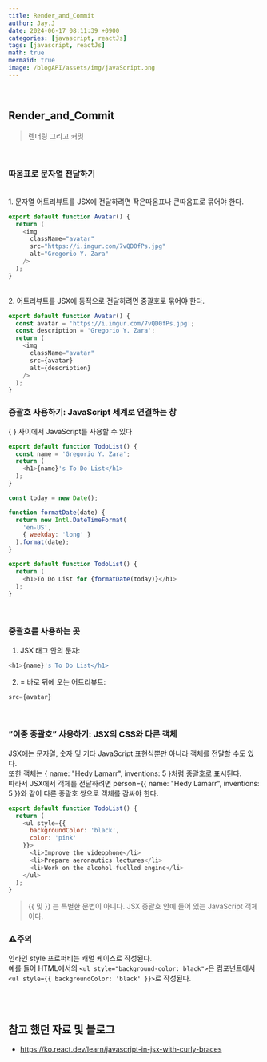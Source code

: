 ```yaml
---
title: Render_and_Commit
author: Jay.J
date: 2024-06-17 08:11:39 +0900
categories: [javascript, reactJs]
tags: [javascript, reactJs]
math: true
mermaid: true
image: /blogAPI/assets/img/javaScript.png
---
```


<br>

## Render_and_Commit
> 렌더링 그리고 커밋
<br>

### 따옴표로 문자열 전달하기
<br>
1. 문자열 어트리뷰트를 JSX에 전달하려면 작은따옴표나 큰따옴표로 묶어야 한다.<br>

```js
export default function Avatar() {
  return (
    <img
      className="avatar"
      src="https://i.imgur.com/7vQD0fPs.jpg"
      alt="Gregorio Y. Zara"
    />
  );
}
```

<br>
2. 어트리뷰트를 JSX에 동적으로 전달하려면 중괄호로 묶어야 한다.<br>

```js
export default function Avatar() {
  const avatar = 'https://i.imgur.com/7vQD0fPs.jpg';
  const description = 'Gregorio Y. Zara';
  return (
    <img
      className="avatar"
      src={avatar}
      alt={description}
    />
  );
}
```

### 중괄호 사용하기: JavaScript 세계로 연결하는 창
{ } 사이에서 JavaScript를 사용할 수 있다

```js
export default function TodoList() {
  const name = 'Gregorio Y. Zara';
  return (
    <h1>{name}'s To Do List</h1>
  );
}

```
```js
const today = new Date();

function formatDate(date) {
  return new Intl.DateTimeFormat(
    'en-US',
    { weekday: 'long' }
  ).format(date);
}

export default function TodoList() {
  return (
    <h1>To Do List for {formatDate(today)}</h1>
  );
}

```
<br>

### 중괄호를 사용하는 곳
1. JSX 태그 안의 문자:
```js
<h1>{name}'s To Do List</h1>
```
2. = 바로 뒤에 오는 어트리뷰트:
```js
src={avatar}
```
<br>

### ”이중 중괄호” 사용하기: JSX의 CSS와 다른 객체

JSX에는 문자열, 숫자 및 기타 JavaScript 표현식뿐만 아니라 객체를 전달할 수도 있다.<br>
또한 객체는 { name: "Hedy Lamarr", inventions: 5 }처럼 중괄호로 표시된다.<br>
따라서 JSX에서 객체를 전달하려면 person={{ name: "Hedy Lamarr", inventions: 5 }}와 같이 다른 중괄호 쌍으로 객체를 감싸야 한다.

```js
export default function TodoList() {
  return (
    <ul style={{
      backgroundColor: 'black',
      color: 'pink'
    }}>
      <li>Improve the videophone</li>
      <li>Prepare aeronautics lectures</li>
      <li>Work on the alcohol-fuelled engine</li>
    </ul>
  );
}
```
> {{ 및 }} 는 특별한 문법이 아니다. JSX 중괄호 안에 들어 있는 JavaScript 객체이다.

### ⚠️주의

인라인 style 프로퍼티는 캐멀 케이스로 작성된다.<br>
예를 들어 HTML에서의 ```<ul style="background-color: black">```은 컴포넌트에서 ```<ul style={{ backgroundColor: 'black' }}>```로 작성된다.

<br>
<br>

## 참고 했던 자료 및 블로그  
 - <a href="https://ko.react.dev/learn/javascript-in-jsx-with-curly-braces" target="_blank">https://ko.react.dev/learn/javascript-in-jsx-with-curly-braces</a>
 
